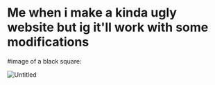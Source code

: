 # **Me when i make a kinda ugly website but ig it'll work with some modifications**

#image of a black square:

![Untitled](https://github.com/user-attachments/assets/058657e1-a198-4edb-9200-a1c7bf4a689e)
